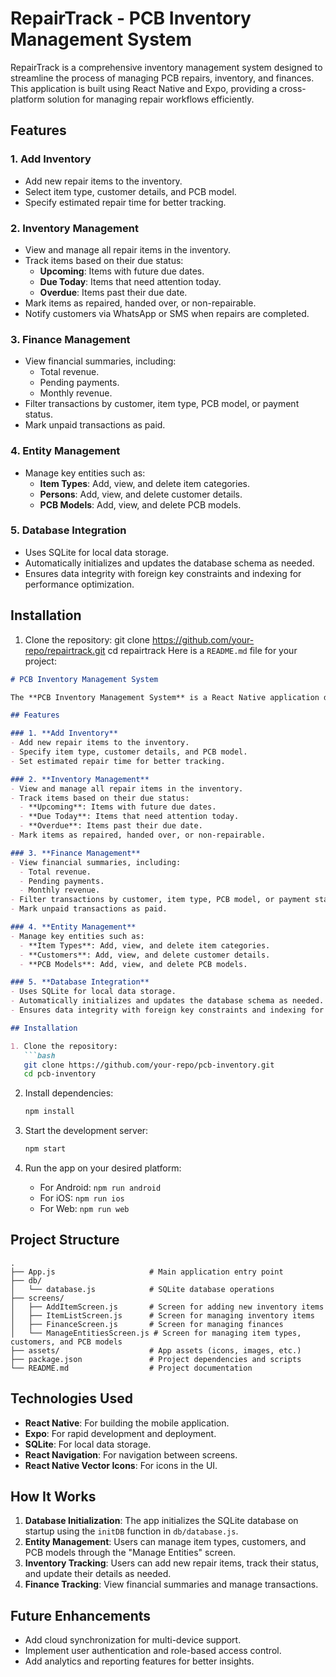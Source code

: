 # RepairTrack - PCB Inventory Management System

RepairTrack is a comprehensive inventory management system designed to streamline the process of managing PCB repairs, inventory, and finances. This application is built using React Native and Expo, providing a cross-platform solution for managing repair workflows efficiently.

## Features

### 1. **Add Inventory**
- Add new repair items to the inventory.
- Select item type, customer details, and PCB model.
- Specify estimated repair time for better tracking.

### 2. **Inventory Management**
- View and manage all repair items in the inventory.
- Track items based on their due status:
  - **Upcoming**: Items with future due dates.
  - **Due Today**: Items that need attention today.
  - **Overdue**: Items past their due date.
- Mark items as repaired, handed over, or non-repairable.
- Notify customers via WhatsApp or SMS when repairs are completed.

### 3. **Finance Management**
- View financial summaries, including:
  - Total revenue.
  - Pending payments.
  - Monthly revenue.
- Filter transactions by customer, item type, PCB model, or payment status.
- Mark unpaid transactions as paid.

### 4. **Entity Management**
- Manage key entities such as:
  - **Item Types**: Add, view, and delete item categories.
  - **Persons**: Add, view, and delete customer details.
  - **PCB Models**: Add, view, and delete PCB models.

### 5. **Database Integration**
- Uses SQLite for local data storage.
- Automatically initializes and updates the database schema as needed.
- Ensures data integrity with foreign key constraints and indexing for performance optimization.

## Installation

1. Clone the repository:
   git clone https://github.com/your-repo/repairtrack.git
   cd repairtrack
   Here is a `README.md` file for your project:

```markdown
# PCB Inventory Management System

The **PCB Inventory Management System** is a React Native application designed to streamline the process of managing PCB repairs, inventory, and finances. It provides an intuitive interface for tracking repair items, managing customer details, and monitoring financial transactions.

## Features

### 1. **Add Inventory**
- Add new repair items to the inventory.
- Specify item type, customer details, and PCB model.
- Set estimated repair time for better tracking.

### 2. **Inventory Management**
- View and manage all repair items in the inventory.
- Track items based on their due status:
  - **Upcoming**: Items with future due dates.
  - **Due Today**: Items that need attention today.
  - **Overdue**: Items past their due date.
- Mark items as repaired, handed over, or non-repairable.

### 3. **Finance Management**
- View financial summaries, including:
  - Total revenue.
  - Pending payments.
  - Monthly revenue.
- Filter transactions by customer, item type, PCB model, or payment status.
- Mark unpaid transactions as paid.

### 4. **Entity Management**
- Manage key entities such as:
  - **Item Types**: Add, view, and delete item categories.
  - **Customers**: Add, view, and delete customer details.
  - **PCB Models**: Add, view, and delete PCB models.

### 5. **Database Integration**
- Uses SQLite for local data storage.
- Automatically initializes and updates the database schema as needed.
- Ensures data integrity with foreign key constraints and indexing for performance optimization.

## Installation

1. Clone the repository:
   ```bash
   git clone https://github.com/your-repo/pcb-inventory.git
   cd pcb-inventory
   ```

2. Install dependencies:
   ```bash
   npm install
   ```

3. Start the development server:
   ```bash
   npm start
   ```

4. Run the app on your desired platform:
   - For Android: `npm run android`
   - For iOS: `npm run ios`
   - For Web: `npm run web`

## Project Structure

```
.
├── App.js                     # Main application entry point
├── db/
│   └── database.js            # SQLite database operations
├── screens/
│   ├── AddItemScreen.js       # Screen for adding new inventory items
│   ├── ItemListScreen.js      # Screen for managing inventory items
│   ├── FinanceScreen.js       # Screen for managing finances
│   └── ManageEntitiesScreen.js # Screen for managing item types, customers, and PCB models
├── assets/                    # App assets (icons, images, etc.)
├── package.json               # Project dependencies and scripts
└── README.md                  # Project documentation
```

## Technologies Used

- **React Native**: For building the mobile application.
- **Expo**: For rapid development and deployment.
- **SQLite**: For local data storage.
- **React Navigation**: For navigation between screens.
- **React Native Vector Icons**: For icons in the UI.

## How It Works

1. **Database Initialization**: The app initializes the SQLite database on startup using the `initDB` function in `db/database.js`.
2. **Entity Management**: Users can manage item types, customers, and PCB models through the "Manage Entities" screen.
3. **Inventory Tracking**: Users can add new repair items, track their status, and update their details as needed.
4. **Finance Tracking**: View financial summaries and manage transactions.

## Future Enhancements

- Add cloud synchronization for multi-device support.
- Implement user authentication and role-based access control.
- Add analytics and reporting features for better insights.
